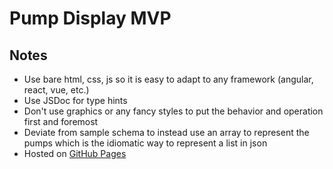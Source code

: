 # Pump Display MVP

## Notes

- Use bare html, css, js so it is easy to adapt to any framework (angular, react, vue, etc.)
- Use JSDoc for type hints
- Don't use graphics or any fancy styles to put the behavior and operation first and foremost
- Deviate from sample schema to instead use an array to represent the pumps which is the idiomatic way to represent a list in json
- Hosted on [GitHub Pages](https://tsar-boomba.github.io/pump-display-mvp/)
